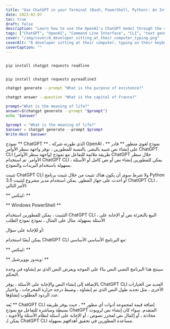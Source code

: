 ```yaml
---
title: "Use ChatGPT in your Terminal (Bash, PowerShell, Python): An Introduction to the ChatGPT CLI Tool for Developers"
date: 2023-02-07
toc: true
draft: false
description: "Learn how to use the OpenAI's ChatGPT model through the convenient Command Line Interface (CLI) for text generation and question answering with ease."
tags: ["ChatGPT", "OpenAI", "Command Line Interface", "CLI", "text generation", "question answering", "developer toolkit", "pip package manager", "Python 3.5", "PowerShell", "Bash"]
cover: "/img/cover/A_developer_sitting_at_their_computer_typing.png"
coverAlt: "A developer sitting at their computer, typing on their keyboard with the ChatGPT CLI open on their terminal."
coverCaption: ""
---
```

```bash

pip install chatgpt requests readline

```
```powershell

pip install chatgpt requests pyreadline3

```
```bash
chatgpt generate --prompt "What is the purpose of existence?"
```
```bash
chatgpt answer --question "What is the capital of France?"
```
```bash
prompt="What is the meaning of life?"
answer=$(chatgpt generate --prompt "$prompt")
echo "$answer"
```
```powershell
$prompt = "What is the meaning of life?"
$answer = chatgpt generate --prompt $prompt
Write-Host $answer
```
 نموذج ** ChatGPT ** ، الذي طورته شركة OpenAI ، ** نموذج لغوي متطور ** قادر على إنشاء نص شبيه بالبشر. بالنسبة للمطورين ، توفر واجهة سطر الأوامر ChatGPT CLI (واجهة سطر الأوامر) طريقة ملائمة للتفاعل مع نموذج ChatGPT خلال سطر الأوامر. تم استخدام ChatGPT CLI ، يمكن للمطورين إنشاء نص أو نص كامل أو الأسئلة بسهولة باستخدام البريدات والنموذج.  تثبيت ChatGPT CLI ولا شرط سوى أن يكون هناك تثبيت من خلال تثبيت برنامج Python 3.5 أو أحدث على جهاز المطور. يمكن استخدام مدير مشروع لتثبيت ChatGPT CLI ، الأمر التالي:  ** لينكس: **  ** Windows PowerShell **  التثبيت ، يمكن للمطورين استخدام ChatGPT CLI ، البيع بالتجزئة نص أو الإجابة على الأسئلة بسهولة. مثال على المثال ، نموذج نموذج الطلب   أو للإجابة على سؤال:   يمكن أيضًا استخدام ChatGPT CLI مع البرنامج الأساسي الأساسي:  ** لينكس: **  ** ويندوز بوويرشيل: **  سينتج هذا البرنامج النصي النص بناءً على الموجه ويعرض النص الذي تم إنشاؤه في وحدة التحكم.  بالإضافة إلى إنشاء النص والإجابة على الأسئلة ، يوفر ChatGPT CLI العديد من الخيارات الأخرى ، مثل تحديد طول النص الذي تم إنشاؤه ، وضبط درجة حرارة المخرجات ، واختيار عدد الردود المطلوب إنشاؤها.  يُعد ** ChatGPT CLI إضافة قيمة لمجموعة أدوات أي مطور ** ، حيث يوفر طريقة بسيطة ومباشرة للتفاعل مع نموذج ChatGPT المتقدم. سواء كان إنشاء نص لروبوت محادثة ، أو إكمال نص لمحرر نصوص ، أو الإجابة على أسئلة لنظام الأسئلة والأجوبة ، يمكن لـ ChatGPT CLI مساعدة المطورين في تحقيق أهدافهم بسهولة.